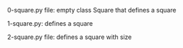 0-square.py file: empty class Square that defines a square

1-square.py: defines a square

2-square.py file: defines a square with size
